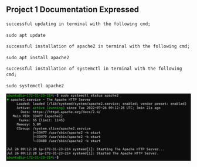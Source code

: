 ## Project 1 Documentation Expressed

 	successful updating in terminal with the following cmd; 
`sudo apt update`

    successful installation of apache2 in terminal with the following cmd; 
`sudo apt install apache2`
    
    successful installation of systemctl in terminal with the following cmd; 
`sudo systemctl apache2`

![apache stat](apache_stat.PNG)